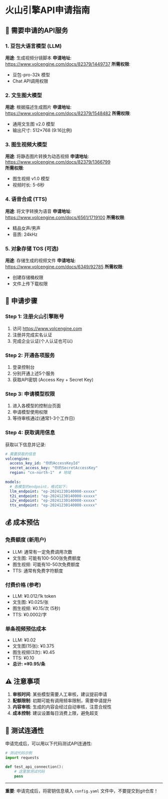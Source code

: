 # 火山引擎API申请指南

## 🔑 需要申请的API服务

### 1. 豆包大语言模型 (LLM)
**用途**: 生成视频分镜脚本
**申请地址**: https://www.volcengine.com/docs/82379/1449737
**所需权限**: 
- 豆包-pro-32k 模型
- Chat API调用权限

### 2. 文生图大模型 
**用途**: 根据描述生成图片
**申请地址**: https://www.volcengine.com/docs/82379/1548482
**所需权限**:
- 通用文生图 v2.0 模型
- 输出尺寸: 512×768 (9:16比例)

### 3. 图生视频大模型
**用途**: 将静态图片转换为动态视频
**申请地址**: https://www.volcengine.com/docs/82379/1366799  
**所需权限**:
- 图生视频 v1.0 模型
- 视频时长: 5-6秒

### 4. 语音合成 (TTS)
**用途**: 将文字转换为语音
**申请地址**: https://www.volcengine.com/docs/6561/1719100
**所需权限**:
- 精品女声/男声
- 音质: 24kHz

### 5. 对象存储 TOS (可选)
**用途**: 存储生成的视频文件
**申请地址**: https://www.volcengine.com/docs/6349/92785
**所需权限**:
- 创建存储桶权限
- 文件上传下载权限

## 📝 申请步骤

### Step 1: 注册火山引擎账号
1. 访问 https://www.volcengine.com
2. 注册并完成实名认证
3. 完成企业认证(个人认证也可以)

### Step 2: 开通各项服务
1. 登录控制台
2. 分别开通上述5个服务
3. 获取API密钥 (Access Key + Secret Key)

### Step 3: 申请模型权限
1. 进入各模型的控制台页面
2. 申请模型使用权限
3. 等待审核通过(通常1-3个工作日)

### Step 4: 获取调用信息
获取以下信息并记录:
```yaml
# 需要获取的信息
volcengine:
  access_key_id: "你的AccessKeyId"
  secret_access_key: "你的SecretAccessKey" 
  region: "cn-north-1"  # 地域
  
models:
  # 各模型的endpoint，格式如下:
  llm_endpoint: "ep-20241230140000-xxxxx"
  t2i_endpoint: "ep-20241230140000-xxxxx"
  i2v_endpoint: "ep-20241230140000-xxxxx"
  tts_endpoint: "ep-20241230140000-xxxxx"
```

## 💰 成本预估

### 免费额度 (新用户)
- LLM: 通常有一定免费调用次数
- 文生图: 可能有100-500张免费额度
- 图生视频: 可能有10-50次免费额度
- TTS: 通常有免费字符额度

### 付费价格 (参考)
- LLM: ¥0.012/1k token
- 文生图: ¥0.025/张
- 图生视频: ¥0.15/次 (5秒)
- TTS: ¥0.0002/字

### 单条视频预估成本
- LLM: ¥0.02
- 文生图(15张): ¥0.375
- 图生视频(3次): ¥0.45
- TTS: ¥0.10
- **总计: ≈¥0.95/条**

## ⚠️ 注意事项

1. **审核时间**: 某些模型需要人工审核，建议提前申请
2. **配额限制**: 初期可能有调用频率限制，需要申请提升
3. **内容审核**: 生成的内容会经过自动审核，注意合规性
4. **成本控制**: 建议设置每日消费上限，避免超支

## 🔧 测试连通性

申请完成后，可以用以下代码测试API连通性:

```python
# 测试代码示例
import requests

def test_api_connection():
    # 这里放测试代码
    pass
```

---

**重要**: 申请完成后，将密钥信息填入 `config.yaml` 文件中，不要提交到git仓库！